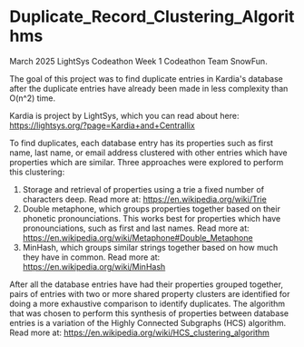 # Duplicate_Record_Clustering_Algorithms
March 2025 LightSys Codeathon Week 1 Codeathon Team SnowFun.

The goal of this project was to find duplicate entries in Kardia's database after the duplicate entries have already been made in less complexity than O(n^2) time.

Kardia is project by LightSys, which you can read about here:
https://lightsys.org/?page=Kardia+and+Centrallix

To find duplicates, each database entry has its properties such as first name, last name, or email address clustered with other entries which have properties which are similar. Three approaches were explored to perform this clustering:
1. Storage and retrieval of properties using a trie a fixed number of characters deep. Read more at: https://en.wikipedia.org/wiki/Trie
2. Double metaphone, which groups properties together based on their phonetic pronounciations. This works best for properties which have pronounciations, such as first and last names. Read more at: https://en.wikipedia.org/wiki/Metaphone#Double_Metaphone
3. MinHash, which groups similar strings together based on how much they have in common. Read more at: https://en.wikipedia.org/wiki/MinHash

After all the database entries have had their properties grouped together, pairs of entries with two or more shared property clusters are identified for doing a more exhaustive comparison to identify duplicates. The algorithm that was chosen to perform this synthesis of properties between database entries is a variation of the Highly Connected Subgraphs (HCS) algorithm. Read more at: https://en.wikipedia.org/wiki/HCS_clustering_algorithm
